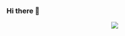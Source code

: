 ### Hi there 👋

<!--
**GamzaKim/GamzaKim** is a ✨ _special_ ✨ repository because its `README.md` (this file) appears on your GitHub profile.

Here are some ideas to get you started:

- 🔭 I’m currently working on ...
- 🌱 I’m currently learning ...
- 👯 I’m looking to collaborate on ...
- 🤔 I’m looking for help with ...
- 💬 Ask me about ...
- 📫 How to reach me: ...
- 😄 Pronouns: ...
- ⚡ Fun fact: ...
-->
<div align=center>


 <a href="https://gamzacode.tistory.com/" target="_blank"><img src="https://img.shields.io/badge/000000?style=flat-square&logo=Tistory&logoColor=white"/></a>

